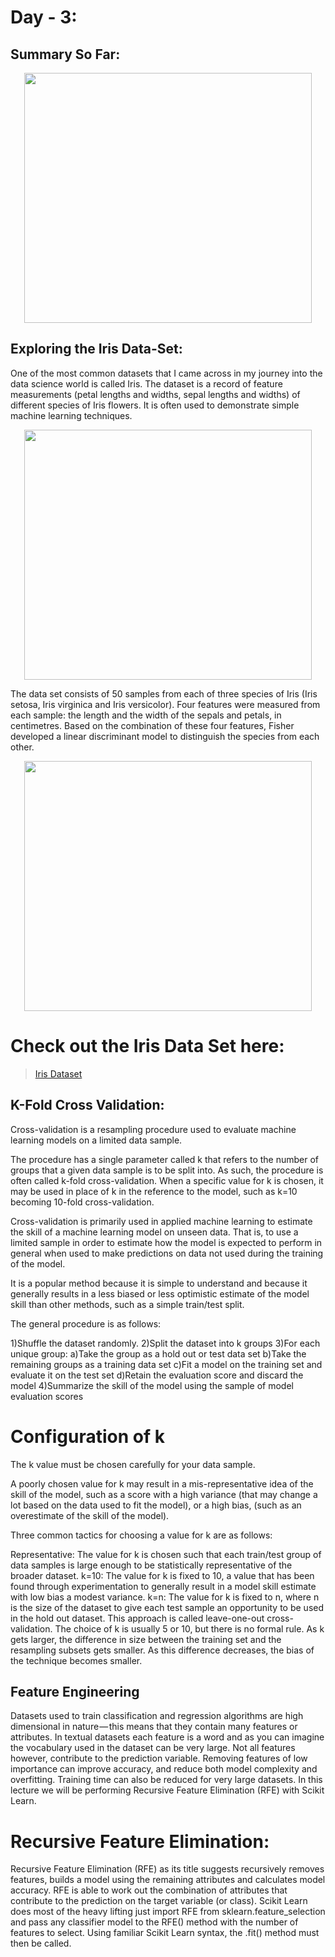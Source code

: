 # Day - 3:

## Summary So Far:

<p align="center">
  <img width="460" height="400" src="https://github.com/NeloyNSU/Workshop-on-Machine-Learning-2018/blob/master/Images/w3_1.png">
</p>


## Exploring the Iris Data-Set:

One of the most common datasets that I came across in my journey into the data science world is called Iris. The dataset is a record of feature measurements (petal lengths and widths, sepal lengths and widths) of different species of Iris flowers. It is often used to demonstrate simple machine learning techniques.


<p align="center">
  <img width="460" height="400" src="https://github.com/NeloyNSU/Workshop-on-Machine-Learning-2018/blob/master/Images/W3_3.jpeg">
</p>

The data set consists of 50 samples from each of three species of Iris (Iris setosa, Iris virginica and Iris versicolor). Four features were measured from each sample: the length and the width of the sepals and petals, in centimetres. Based on the combination of these four features, Fisher developed a linear discriminant model to distinguish the species from each other.


<p align="center">
  <img width="460" height="400" src="https://github.com/NeloyNSU/Workshop-on-Machine-Learning-2018/blob/master/Images/W3_2.gif">
</p>


# Check out the Iris Data Set here: 
> [Iris Dataset](https://github.com/NeloyNSU/Workshop-on-Machine-Learning-2018/tree/master/Iris%20Dataset)


## K-Fold Cross Validation:

Cross-validation is a resampling procedure used to evaluate machine learning models on a limited data sample.

The procedure has a single parameter called k that refers to the number of groups that a given data sample is to be split into. 
As such, the procedure is often called k-fold cross-validation. When a specific value for k is chosen, it may be used in place of k in the reference to the model, such as k=10 becoming 10-fold cross-validation.

Cross-validation is primarily used in applied machine learning to estimate the skill of a machine learning model on unseen data. 
That is, to use a limited sample in order to estimate how the model is expected to perform in general when used to make predictions on data not used during the training of the model.

It is a popular method because it is simple to understand and because it generally results in a less biased or less optimistic estimate of the model skill than other methods, such as a simple train/test split.

The general procedure is as follows:

1)Shuffle the dataset randomly.
2)Split the dataset into k groups
3)For each unique group:
  a)Take the group as a hold out or test data set
  b)Take the remaining groups as a training data set
  c)Fit a model on the training set and evaluate it on the test set
  d)Retain the evaluation score and discard the model
4)Summarize the skill of the model using the sample of model evaluation scores


# Configuration of k
The k value must be chosen carefully for your data sample.

A poorly chosen value for k may result in a mis-representative idea of the skill of the model, such as a score with a high variance (that may change a lot based on the data used to fit the model), or a high bias, (such as an overestimate of the skill of the model).

Three common tactics for choosing a value for k are as follows:

Representative: The value for k is chosen such that each train/test group of data samples is large enough to be statistically representative of the broader dataset.
k=10: The value for k is fixed to 10, a value that has been found through experimentation to generally result in a model skill estimate with low bias a modest variance.
k=n: The value for k is fixed to n, where n is the size of the dataset to give each test sample an opportunity to be used in the hold out dataset. This approach is called leave-one-out cross-validation.
The choice of k is usually 5 or 10, but there is no formal rule. As k gets larger, the difference in size between the training set and the resampling subsets gets smaller. As this difference decreases, the bias of the technique becomes smaller.

## Feature Engineering

Datasets used to train classification and regression algorithms are high dimensional in nature — this means that they contain many features or attributes. In textual datasets each feature is a word and as you can imagine the vocabulary used in the dataset can be very large. Not all features however, contribute to the prediction variable. Removing features of low importance can improve accuracy, and reduce both model complexity and overfitting. Training time can also be reduced for very large datasets. In this lecture we will be  performing Recursive Feature Elimination (RFE) with Scikit Learn.

# Recursive Feature Elimination: 

Recursive Feature Elimination (RFE) as its title suggests recursively removes features, builds a model using the remaining attributes and calculates model accuracy. RFE is able to work out the combination of attributes that contribute to the prediction on the target variable (or class). Scikit Learn does most of the heavy lifting just import RFE from sklearn.feature_selection and pass any classifier model to the RFE() method with the number of features to select. Using familiar Scikit Learn syntax, the .fit() method must then be called.




